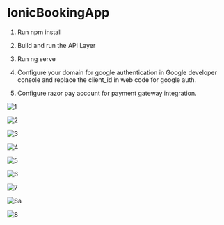 # IonicBookingApp

1. Run npm install

2. Build and run the API Layer

3. Run ng serve 

4. Configure your domain for google authentication in Google developer console and replace the client_id in web code for google auth.

5. Configure razor pay account for payment gateway integration.

![1](https://user-images.githubusercontent.com/41433154/232385793-90df83ec-dbb5-4ec5-a597-eefa713908f9.png)


![2](https://user-images.githubusercontent.com/41433154/232386185-f841527a-6ff6-45a9-b5c6-7798be04a886.png)


![3](https://user-images.githubusercontent.com/41433154/232386207-1958ed68-221c-47c6-b2b3-0b35a5645f62.png)


![4](https://user-images.githubusercontent.com/41433154/232386227-73c4b535-b8b9-4352-aba6-eab161e5cfed.png)


![5](https://user-images.githubusercontent.com/41433154/232386246-413f7542-ea5b-464f-8390-20db0ed18f4f.png)


![6](https://user-images.githubusercontent.com/41433154/232386260-01867086-0594-4fad-9950-cbf9e893414d.png)


![7](https://user-images.githubusercontent.com/41433154/232386277-9792088c-6cd8-4d38-9cb0-a7994cff932f.png)


![8a](https://user-images.githubusercontent.com/41433154/232386296-f77a94ba-aa5b-4f06-bdb4-bdc2a137cf39.png)


![8](https://user-images.githubusercontent.com/41433154/232386315-833f7e94-098f-4293-b463-72618ae0bab1.png)

